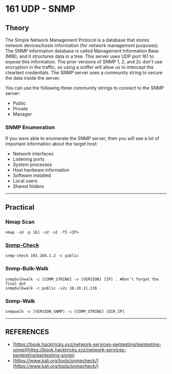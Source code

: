 # 161 UDP - SNMP

## Theory

The Simple Network Management Protocol is a database that stores network devices/hosts information (for network management purposes). The SNMP information database is called Management Information Base (MIB), and it structures data in a tree. This server uses UDP port 161 to expose this information. The prior versions of SNMP 1, 2, and 2c don't use encryption in the traffic, so using a sniffer will allow us to intercept the cleartext credentials. The SNMP server uses a community string to secure the data inside the server.

You can use the following three community strings to connect to the SNMP server:

* Public
* Private
* Manager

### SNMP Enumeration

If you were able to enumerate the SNMP server, then you will see a lot of important information about the target host:

* Network interfaces&#x20;
* Listening ports&#x20;
* System processes&#x20;
* Host hardware information&#x20;
* Software installed&#x20;
* Local users&#x20;
* Shared folders



***

## Practical

### Nmap Scan

```
nmap -sU -p 161 -sV -sC -T5 <IP>
```

### [Snmp-Check](https://www.kali.org/tools/snmpcheck/)

```
snmp-check 192.168.1.2 -c public
```

### Snmp-Bulk-Walk

```
snmpbulkwalk -c [COMM_STRING] -v [VERSION] [IP] . #Don't forget the final dot
snmpbulkwalk -c public -v2c 10.10.11.136 .
```

### Snmp-Walk

```
snmpwalk -v [VERSION_SNMP] -c [COMM_STRING] [DIR_IP]
```

***

## REFERENCES

* [https://book.hacktricks.xyz/network-services-pentesting/pentesting-snmp](https://book.hacktricks.xyz/network-services-pentesting/pentesting-snmp)
* [https://www.kali.org/tools/snmpcheck/](https://www.kali.org/tools/snmpcheck/)

